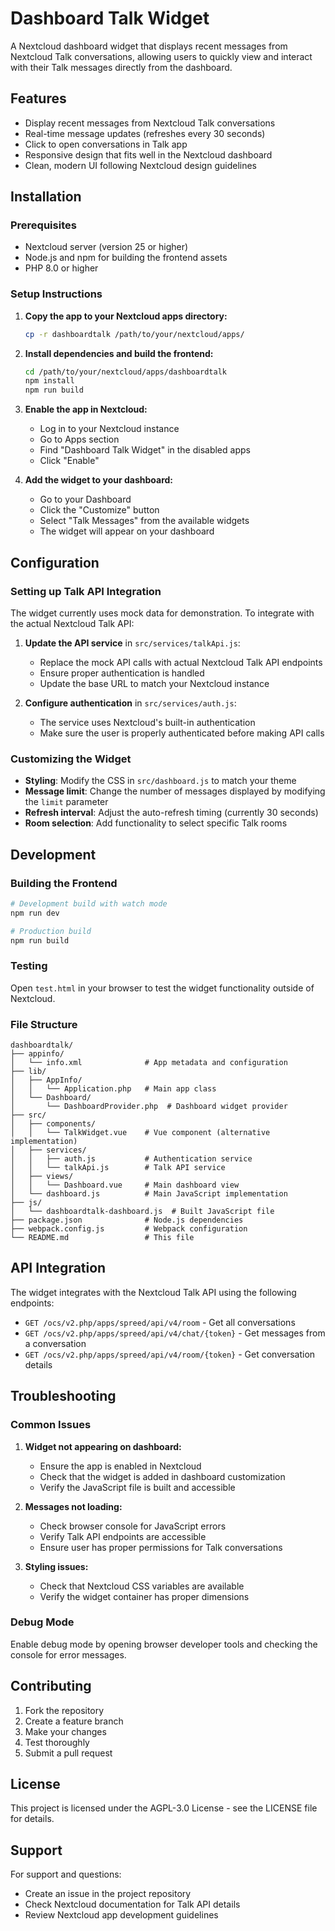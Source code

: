 # Dashboard Talk Widget

A Nextcloud dashboard widget that displays recent messages from Nextcloud Talk conversations, allowing users to quickly view and interact with their Talk messages directly from the dashboard.

## Features

- Display recent messages from Nextcloud Talk conversations
- Real-time message updates (refreshes every 30 seconds)
- Click to open conversations in Talk app
- Responsive design that fits well in the Nextcloud dashboard
- Clean, modern UI following Nextcloud design guidelines

## Installation

### Prerequisites

- Nextcloud server (version 25 or higher)
- Node.js and npm for building the frontend assets
- PHP 8.0 or higher

### Setup Instructions

1. **Copy the app to your Nextcloud apps directory:**
   ```bash
   cp -r dashboardtalk /path/to/your/nextcloud/apps/
   ```

2. **Install dependencies and build the frontend:**
   ```bash
   cd /path/to/your/nextcloud/apps/dashboardtalk
   npm install
   npm run build
   ```

3. **Enable the app in Nextcloud:**
   - Log in to your Nextcloud instance
   - Go to Apps section
   - Find "Dashboard Talk Widget" in the disabled apps
   - Click "Enable"

4. **Add the widget to your dashboard:**
   - Go to your Dashboard
   - Click the "Customize" button
   - Select "Talk Messages" from the available widgets
   - The widget will appear on your dashboard

## Configuration

### Setting up Talk API Integration

The widget currently uses mock data for demonstration. To integrate with the actual Nextcloud Talk API:

1. **Update the API service** in `src/services/talkApi.js`:
   - Replace the mock API calls with actual Nextcloud Talk API endpoints
   - Ensure proper authentication is handled
   - Update the base URL to match your Nextcloud instance

2. **Configure authentication** in `src/services/auth.js`:
   - The service uses Nextcloud's built-in authentication
   - Make sure the user is properly authenticated before making API calls

### Customizing the Widget

- **Styling**: Modify the CSS in `src/dashboard.js` to match your theme
- **Message limit**: Change the number of messages displayed by modifying the `limit` parameter
- **Refresh interval**: Adjust the auto-refresh timing (currently 30 seconds)
- **Room selection**: Add functionality to select specific Talk rooms

## Development

### Building the Frontend

```bash
# Development build with watch mode
npm run dev

# Production build
npm run build
```

### Testing

Open `test.html` in your browser to test the widget functionality outside of Nextcloud.

### File Structure

```
dashboardtalk/
├── appinfo/
│   └── info.xml              # App metadata and configuration
├── lib/
│   ├── AppInfo/
│   │   └── Application.php   # Main app class
│   └── Dashboard/
│       └── DashboardProvider.php  # Dashboard widget provider
├── src/
│   ├── components/
│   │   └── TalkWidget.vue    # Vue component (alternative implementation)
│   ├── services/
│   │   ├── auth.js           # Authentication service
│   │   └── talkApi.js        # Talk API service
│   ├── views/
│   │   └── Dashboard.vue     # Main dashboard view
│   └── dashboard.js          # Main JavaScript implementation
├── js/
│   └── dashboardtalk-dashboard.js  # Built JavaScript file
├── package.json              # Node.js dependencies
├── webpack.config.js         # Webpack configuration
└── README.md                 # This file
```

## API Integration

The widget integrates with the Nextcloud Talk API using the following endpoints:

- `GET /ocs/v2.php/apps/spreed/api/v4/room` - Get all conversations
- `GET /ocs/v2.php/apps/spreed/api/v4/chat/{token}` - Get messages from a conversation
- `GET /ocs/v2.php/apps/spreed/api/v4/room/{token}` - Get conversation details

## Troubleshooting

### Common Issues

1. **Widget not appearing on dashboard:**
   - Ensure the app is enabled in Nextcloud
   - Check that the widget is added in dashboard customization
   - Verify the JavaScript file is built and accessible

2. **Messages not loading:**
   - Check browser console for JavaScript errors
   - Verify Talk API endpoints are accessible
   - Ensure user has proper permissions for Talk conversations

3. **Styling issues:**
   - Check that Nextcloud CSS variables are available
   - Verify the widget container has proper dimensions

### Debug Mode

Enable debug mode by opening browser developer tools and checking the console for error messages.

## Contributing

1. Fork the repository
2. Create a feature branch
3. Make your changes
4. Test thoroughly
5. Submit a pull request

## License

This project is licensed under the AGPL-3.0 License - see the LICENSE file for details.

## Support

For support and questions:
- Create an issue in the project repository
- Check Nextcloud documentation for Talk API details
- Review Nextcloud app development guidelines